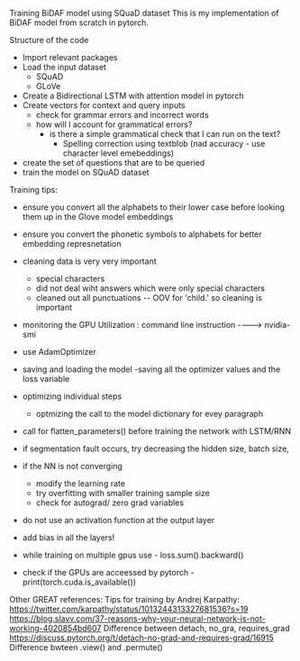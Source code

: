 Training BiDAF model using SQuaD dataset
This is my implementation of BiDAF model from scratch in pytorch. 

 Structure of the code
  - Import relevant packages
  - Load the input dataset 
      - SQuAD
      - GLoVe 
  - Create a Bidirectional LSTM with attention model in pytorch
  - Create vectors for context and query inputs
      - check for grammar errors and incorrect words
      - how will I account for grammatical errors?
          - is there a simple grammatical check that I can run on the text?
              - Spelling correction using textblob (nad accuracy - use character level emebeddings)
  - create the set of questions that are to be queried
  - train the model on SQuAD dataset

Training tips:
- ensure you convert all the alphabets to their lower case before looking them up in the Glove model embeddings
- ensure you convert the phonetic symbols to alphabets for better embedding represnetation
- cleaning data is very very important
	- special characters
	- did not deal wiht answers which were only special characters
	- cleaned out all punctuations -- OOV for 'child.' so cleaning is important

- monitoring the GPU Utilization : command line instruction ---->  nvidia-smi
- use AdamOptimizer
- saving and loading the model
	-saving all the optimizer values and the loss variable
- optimizing individual steps
	- optmizing the call to the model dictionary for evey paragraph
- call for flatten_parameters()	before training the network with LSTM/RNN
- if segmentation fault occurs, try decreasing the hidden size, batch size, 
- if the NN is not converging
	- modify the learning rate
	- try overfitting with smaller training sample size
	- check for autograd/ zero grad variables
- do not use an activation function at the output layer 
- add bias in all the layers!
- while training on multiple gpus use - loss.sum().backward()
- check if the GPUs are acceessed by pytorch - print(torch.cuda.is_available())

Other GREAT references:
Tips for training by Andrej Karpathy: https://twitter.com/karpathy/status/1013244313327681536?s=19
https://blog.slavv.com/37-reasons-why-your-neural-network-is-not-working-4020854bd607
Difference between detach, no_gra, requires_grad
https://discuss.pytorch.org/t/detach-no-grad-and-requires-grad/16915
Difference bwteen .view() and .permute()

